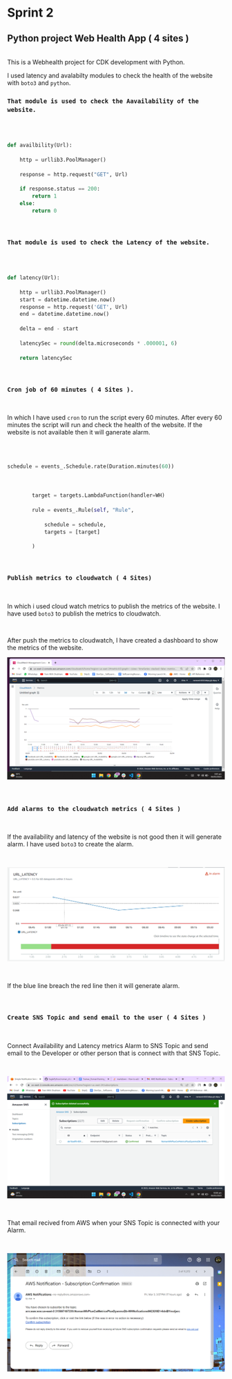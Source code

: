 # Sprint 2
## Python project Web Health App ( 4 sites )
<br>
This is a Webhealth project for CDK development with Python.

I used latency and avalabilty modules to check the health of the website with `boto3` and `python`.

### `That module is used to check the Aavailability of the website.`
<br>

```python

def availbility(Url):

    http = urllib3.PoolManager()

    response = http.request("GET", Url)

    if response.status == 200:
        return 1
    else:
        return 0

```

<br>

### `That module is used to check the Latency of the website.`
<br>

```python

def latency(Url):
    
    http = urllib3.PoolManager()
    start = datetime.datetime.now()
    response = http.request('GET', Url)
    end = datetime.datetime.now()
    
    delta = end - start
    
    latencySec = round(delta.microseconds * .000001, 6)
    
    return latencySec

```

<br>

### `Cron job of 60 minutes ( 4 Sites ).`
<br>



In which I have used `cron` to run the script every 60 minutes. After every 60 minutes the script will run and check the health of the website. If the website is not available then it will ganerate alarm.

<br>

```python

schedule = events_.Schedule.rate(Duration.minutes(60))
        
        
        
        target = targets.LambdaFunction(handler=WH)
        
        rule = events_.Rule(self, "Rule",

            schedule = schedule,
            targets = [target]
        
        )

```

<br>

### `Publish metrics to cloudwatch ( 4 Sites)`

<br>

In which i used cloud watch metrics to publish the metrics of the website. I have used `boto3` to publish the metrics to cloudwatch.

<br>

After push the metrics to cloudwatch, I have created a dashboard to show the metrics of the website.

![screenshot](dashboard.png)


<br>

### `Add alarms to the cloudwatch metrics ( 4 Sites )`

<br>

If the availability and latency of the website is not good then it will generate alarm. I have used `boto3` to create the alarm.

<br>

![screenshot](alarm.png)

<br>

If the blue line breach the red line then it will generate alarm.


<br>

### `Create SNS Topic and send email to the user ( 4 Sites )`

<br>

Connect Availability and Latency metrics Alarm to SNS Topic and send email to the Developer or other person that is connect with that SNS Topic.

<br>

![screenshot](sns_subcription.png)


<br>

That email recived from AWS when your SNS Topic is connected with your Alarm.

<br>

![screenshot](email.png)





